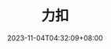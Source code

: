 ---
weight: 999
title: "力扣"
description: ""
icon: "article"
date: "2023-11-04T04:32:09+08:00"
lastmod: "2023-11-04T04:32:09+08:00"
draft: false
toc: true
---